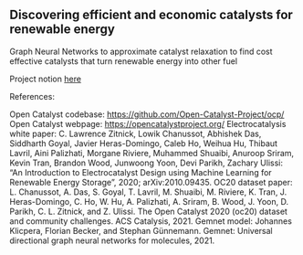 ## Discovering efficient and economic catalysts for renewable energy
Graph Neural Networks to approximate catalyst relaxation to find cost effective catalysts that turn renewable energy into other fuel 

Project notion [here](https://anyasingh.notion.site/discovering-efficient-and-economic-catalysts-for-renewable-energy-f1875cfb13ba482cae36a137a8bc8ae7)

References: 

Open Catalyst codebase: https://github.com/Open-Catalyst-Project/ocp/
Open Catalyst webpage: https://opencatalystproject.org/
Electrocatalysis white paper: C. Lawrence Zitnick, Lowik Chanussot, Abhishek Das, Siddharth Goyal, Javier Heras-Domingo, Caleb Ho, Weihua Hu, Thibaut Lavril, Aini Palizhati, Morgane Riviere, Muhammed Shuaibi, Anuroop Sriram, Kevin Tran, Brandon Wood, Junwoong Yoon, Devi Parikh, Zachary Ulissi: “An Introduction to Electrocatalyst Design using Machine Learning for Renewable Energy Storage”, 2020; arXiv:2010.09435.
OC20 dataset paper: L. Chanussot, A. Das, S. Goyal, T. Lavril, M. Shuaibi, M. Riviere, K. Tran, J. Heras-Domingo, C. Ho, W. Hu, A. Palizhati, A. Sriram, B. Wood, J. Yoon, D. Parikh, C. L. Zitnick, and Z. Ulissi. The Open Catalyst 2020 (oc20) dataset and community challenges. ACS Catalysis, 2021.
Gemnet model: Johannes Klicpera, Florian Becker, and Stephan Günnemann. Gemnet: Universal directional graph neural networks for molecules, 2021.
